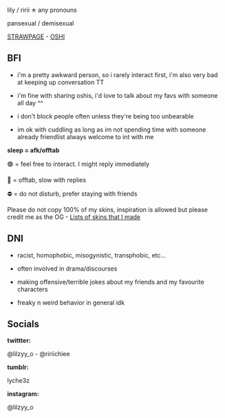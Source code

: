 lily / ririi ✭ any pronouns

pansexual / demisexual

[STRAWPAGE](https://lyche3z.straw.page/) - [OSHI](https://listography.com/2641421386/crushes/my_oshis_comfort_characters)

## BFI
- i'm a pretty awkward person, so i rarely interact first, i'm also very bad at keeping up conversation TT

- i'm fine with sharing oshis, i'd love to talk about my favs with someone all day ^^

- i don't block people often unless they're being too unbearable
- im ok with cuddling as long as im not spending time with someone already
friendlist always welcome to int with me

**sleep = afk/offtab**

🟢 = feel free to interact. I might reply immediately

🌙 = offtab, slow with replies

⛔ = do not disturb, prefer staying with friends

Please do not copy 100% of my skins, inspiration is allowed but please credit me as the OG -
[Lists of skins that I made](https://docs.google.com/document/d/1Dvy6etN5pVh0YdCVMraagaGsLJP1jfYGSQahmVL14OM/edit?usp=sharing)

## DNI
- racist, homophobic, misogynistic, transphobic, etc...

- often involved in drama/discourses

- making offensive/terrible jokes about my friends and my favourite characters

- freaky n weird behavior in general idk

## Socials

**twittter:**

@lilzyy_o - @ririichiee

**tumblr:**

lyche3z

**instagram:**

@lilzyy_o
